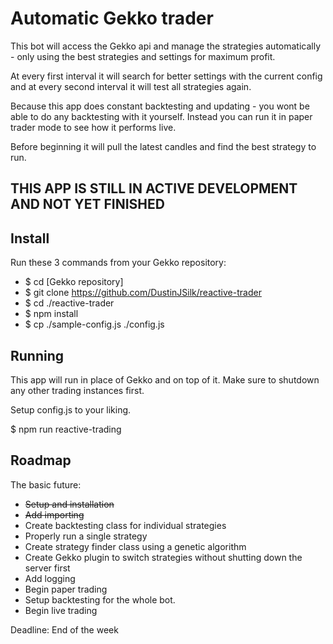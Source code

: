 # Automatic Gekko trader
This bot will access the Gekko api and manage the strategies automatically - only using the best strategies and settings for maximum profit.

At every first interval it will search for better settings with the current config and at every second interval it will test all strategies again.

Because this app does constant backtesting and updating - you wont be able to do any backtesting with it yourself. Instead you can run it in paper trader mode to see how it performs live.

Before beginning it will pull the latest candles and find the best strategy to run.

## THIS APP IS STILL IN ACTIVE DEVELOPMENT AND NOT YET FINISHED

## Install

Run these 3 commands from your Gekko repository:

- $ cd [Gekko repository]
- $ git clone https://github.com/DustinJSilk/reactive-trader
- $ cd ./reactive-trader
- $ npm install
- $ cp ./sample-config.js ./config.js

## Running

This app will run in place of Gekko and on top of it. Make sure to shutdown any other trading instances first.

Setup config.js to your liking.

$ npm run reactive-trading

## Roadmap

The basic future:

- ~~Setup and installation~~
- ~~Add importing~~
- Create backtesting class for individual strategies
- Properly run a single strategy
- Create strategy finder class using a genetic algorithm
- Create Gekko plugin to switch strategies without shutting down the server first
- Add logging
- Begin paper trading
- Setup backtesting for the whole bot.
- Begin live trading

Deadline: End of the week
